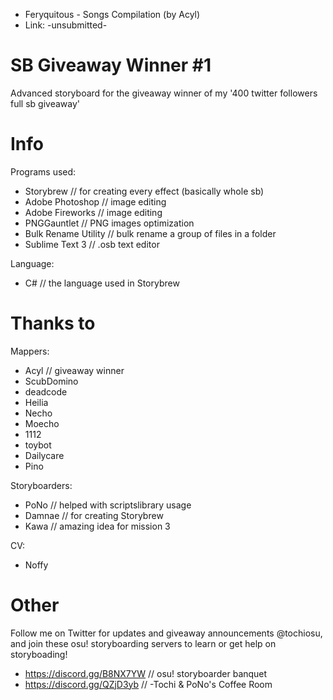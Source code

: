 - Feryquitous - Songs Compilation (by Acyl)
- Link: -unsubmitted-

# SB Giveaway Winner #1
Advanced storyboard for the giveaway winner of my '400 twitter followers full sb giveaway'

# Info
Programs used:
- Storybrew // for creating every effect (basically whole sb)
- Adobe Photoshop // image editing
- Adobe Fireworks // image editing
- PNGGauntlet // PNG images optimization
- Bulk Rename Utility // bulk rename a group of files in a folder
- Sublime Text 3 // .osb text editor

Language:
- C# // the language used in Storybrew

# Thanks to
Mappers:
- Acyl // giveaway winner
- ScubDomino
- deadcode
- Heilia
- Necho
- Moecho
- 1112
- toybot
- Dailycare
- Pino

Storyboarders:
- PoNo // helped with scriptslibrary usage
- Damnae // for creating Storybrew
- Kawa // amazing idea for mission 3

CV:
- Noffy

# Other
Follow me on Twitter for updates and giveaway announcements @tochiosu, and join these osu! storyboarding servers to learn or get help on storyboading!
- https://discord.gg/B8NX7YW // osu! storyboarder banquet
- https://discord.gg/QZjD3yb // -Tochi & PoNo's Coffee Room
